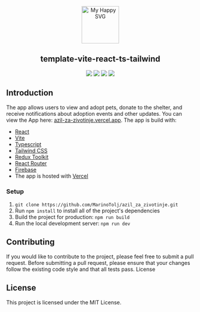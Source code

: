 <div align="center"><img src = "https://user-images.githubusercontent.com/31413093/197097625-5b3bd3cf-2bd6-4a3a-8059-a1fe9f28100b.svg" height="100px" alt="My Happy SVG"/></div>

<h2 align="center">template-vite-react-ts-tailwind</h2>

<div align="center">
<a href="https://reactjs.org/"><image src="https://img.shields.io/static/v1?label=React&message=^18&style=for-the-badge&labelColor=FFFFFF&logo=react&color=61DAFB"/></a> <a href="https://www.typescriptlang.org/"><image src="https://img.shields.io/static/v1?label=TypeScript&message=^5&style=for-the-badge&labelColor=FFFFFF&logo=typescript&color=3178C6"/></a> <a href="https://www.typescriptlang.org/"><image src="https://img.shields.io/static/v1?label=Tailwind%20CSS&message=^3&style=for-the-badge&labelColor=FFFFFF&logo=tailwindcss&color=06B6D4"/></a> <a href="https://cn.vitejs.dev/"><image src="https://img.shields.io/static/v1?label=Vite&message=^4&style=for-the-badge&labelColor=FFFFFF&logo=vite&color=646CFF"/></a>
</div>

## Introduction

The app allows users to view and adopt pets, donate to the shelter, and receive notifications about adoption events and other updates.
You can view the App here: [azil-za-zivotinje.vercel.app](https://azil-za-zivotinje.vercel.app/).
The app is build with:

- [React](https://github.com/facebook/react)
- [Vite](https://github.com/vitejs/vite)
- [Typescript](https://github.com/microsoft/TypeScript)
- [Tailwind CSS](https://github.com/tailwindlabs/tailwindcss)
- [Redux Toolkit](https://github.com/reduxjs/redux-toolkit)
- [React Router](https://github.com/remix-run/react-router)
- [Firebase](https://firebase.google.com/)
- The app is hosted with [Vercel](https://vercel.com)

### Setup

1. `git clone https://github.com/MarinoTolj/azil_za_zivotinje.git`
2. Run `npm install` to install all of the project's dependencies
3. Build the project for production: `npm run build`
4. Run the local development server: `npm run dev`

## Contributing

If you would like to contribute to the project, please feel free to submit a pull request. Before submitting a pull request, please ensure that your changes follow the existing code style and that all tests pass.
License

## License

This project is licensed under the MIT License.
